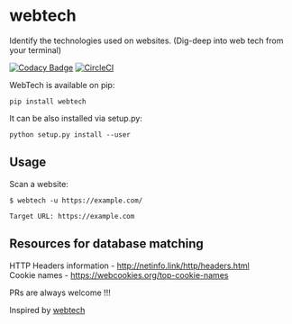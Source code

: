# webtech
Identify the technologies used on websites. (Dig-deep into web tech from your terminal)

[![Codacy Badge](https://api.codacy.com/project/badge/Grade/e1f930ad4e9049109d73459f1edb7392)](https://app.codacy.com/manual/kaiiyer47/webtech?utm_source=github.com&utm_medium=referral&utm_content=kaiiyer/webtech&utm_campaign=Badge_Grade_Dashboard)
[![CircleCI](https://circleci.com/gh/kaiiyer/webtech.svg?style=svg)](https://circleci.com/gh/kaiiyer/webtech)

WebTech is available on pip:
```
pip install webtech
```
It can be also installed via setup.py:

```python setup.py install --user```

## Usage

Scan a website:

```
$ webtech -u https://example.com/

Target URL: https://example.com
```
## Resources for database matching

HTTP Headers information - http://netinfo.link/http/headers.html  
Cookie names - https://webcookies.org/top-cookie-names  

PRs are always welcome !!!

Inspired by [webtech](https://github.com/ShielderSec/webtech)

